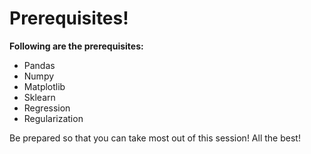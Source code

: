 # Prerequisites!

**Following are the prerequisites:**

   - Pandas
   - Numpy
   - Matplotlib
   - Sklearn
   - Regression
   - Regularization

Be prepared so that you can take most out of this session!
All the best!
